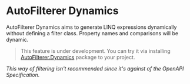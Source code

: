 # AutoFilterer Dynamics
AutoFilterer Dynamics aims to generate LINQ expressions dynamically without defining a filter class. Property names and comparisons will be dynamic.

> This feature is under development. You can try it via installing [AutoFilterer.Dynamics](https://www.nuget.org/packages/AutoFilterer.Dynamics) package to your project.

*This way of filtering isn't recommended since it's against of the OpenAPI Specification.*
